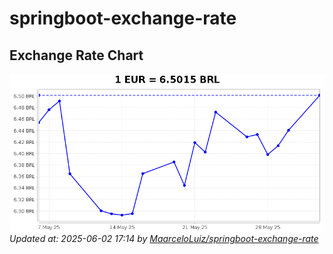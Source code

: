 # springboot-exchange-rate

<!-- EXCHANGE-RATE-START -->
## Exchange Rate Chart

![Exchange Rate Chart](charts/chart.png)*Updated at: 2025-06-02 17:14 by [MaarceloLuiz/springboot-exchange-rate](https://github.com/MaarceloLuiz/springboot-exchange-rate)*


<!-- EXCHANGE-RATE-END -->